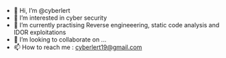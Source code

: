 - 👋 Hi, I’m @cyberlert
- 👀 I’m interested in cyber security
- 🌱 I’m currently practising Reverse engineeering, static code analysis and IDOR exploitations
- 💞️ I’m looking to collaborate on ...
- 📫 How to reach me : cyberlert19@gmail.com

<!---
cyberlert/cyberlert is a ✨ special ✨ repository because its `README.md` (this file) appears on your GitHub profile.
You can click the Preview link to take a look at your changes.
--->
